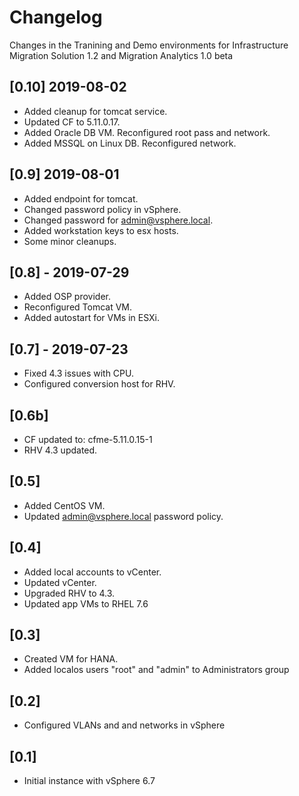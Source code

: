 # Changelog 
Changes in the Tranining and Demo environments for Infrastructure Migration Solution 1.2 and Migration Analytics 1.0 beta

## [0.10] 2019-08-02
- Added cleanup for tomcat service. 
- Updated CF to 5.11.0.17. 
- Added Oracle DB VM. Reconfigured root pass and network.
- Added MSSQL on Linux DB. Reconfigured network.


## [0.9] 2019-08-01
- Added endpoint for tomcat. 
- Changed password policy in vSphere. 
- Changed password for admin@vsphere.local. 
- Added workstation keys to esx hosts. 
- Some minor cleanups.

## [0.8] - 2019-07-29
- Added OSP provider. 
- Reconfigured Tomcat VM. 
- Added autostart for VMs in ESXi.

## [0.7] - 2019-07-23
- Fixed 4.3 issues with CPU. 
- Configured conversion host for RHV.

## [0.6b]
- CF updated to: cfme-5.11.0.15-1
- RHV 4.3 updated.

## [0.5]
- Added CentOS VM. 
- Updated admin@vsphere.local password policy.

## [0.4]
- Added local accounts to vCenter. 
- Updated vCenter. 
- Upgraded RHV to 4.3. 
- Updated app VMs to RHEL 7.6

## [0.3]
- Created VM for HANA. 
- Added localos users "root" and "admin" to Administrators group

## [0.2]
- Configured VLANs and and networks in vSphere

## [0.1]
- Initial instance with vSphere 6.7

